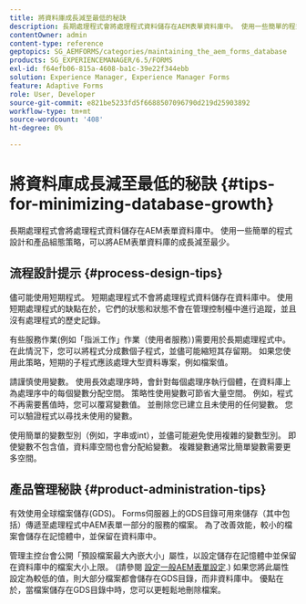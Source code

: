 ```yaml
---
title: 將資料庫成長減至最低的秘訣
description: 長期處理程式會將處理程式資料儲存在AEM表單資料庫中。 使用一些簡單的程式設計和產品組態策略，可以將AEM表單資料庫的成長減至最少。
contentOwner: admin
content-type: reference
geptopics: SG_AEMFORMS/categories/maintaining_the_aem_forms_database
products: SG_EXPERIENCEMANAGER/6.5/FORMS
exl-id: f64efb06-815a-4608-ba1c-39e22f344ebb
solution: Experience Manager, Experience Manager Forms
feature: Adaptive Forms
role: User, Developer
source-git-commit: e821be5233fd5f6688507096790d219d25903892
workflow-type: tm+mt
source-wordcount: '408'
ht-degree: 0%

---
```


# 將資料庫成長減至最低的秘訣 {#tips-for-minimizing-database-growth}

長期處理程式會將處理程式資料儲存在AEM表單資料庫中。 使用一些簡單的程式設計和產品組態策略，可以將AEM表單資料庫的成長減至最少。

## 流程設計提示 {#process-design-tips}

儘可能使用短期程式。 短期處理程式不會將處理程式資料儲存在資料庫中。 使用短期處理程式的缺點在於，它們的狀態和狀態不會在管理控制檯中進行追蹤，並且沒有處理程式的歷史記錄。

有些服務作業(例如「指派工作」作業（使用者服務）)需要用於長期處理程式中。 在此情況下，您可以將程式分成數個子程式，並儘可能縮短其存留期。 如果您使用此策略，短期的子程式應該處理大型資料專案，例如檔案值。

請謹慎使用變數。 使用長效處理序時，會針對每個處理序執行個體，在資料庫上為處理序中的每個變數分配空間。 策略性使用變數可節省大量空間。 例如，程式不再需要舊值時，您可以覆寫變數值。 並刪除您已建立且未使用的任何變數。 您可以驗證程式以尋找未使用的變數。

使用簡單的變數型別（例如，字串或int），並儘可能避免使用複雜的變數型別。 即使變數不包含值，資料庫空間也會分配給變數。 複雜變數通常比簡單變數需要更多空間。

## 產品管理秘訣 {#product-administration-tips}

有效使用全球檔案儲存(GDS)。 Forms伺服器上的GDS目錄可用來儲存（其中包括）傳遞至處理程式中AEM表單一部分的服務的檔案。 為了改善效能，較小的檔案會儲存在記憶體中，並保留在資料庫中。

管理主控台會公開「預設檔案最大內嵌大小」屬性，以設定儲存在記憶體中並保留在資料庫中的檔案大小上限。 (請參閱 [設定一般AEM表單設定](/help/forms/using/admin-help/configure-general-aem-forms-settings.md#configure-general-aem-forms-settings).) 如果您將此屬性設定為較低的值，則大部分檔案都會儲存在GDS目錄，而非資料庫中。 優點在於，當檔案儲存在GDS目錄中時，您可以更輕鬆地刪除檔案。

